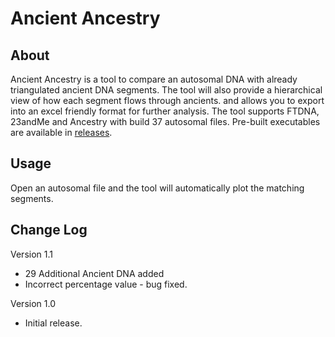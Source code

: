 # Ancient Ancestry

## About
Ancient Ancestry is a tool to compare an autosomal DNA with already triangulated ancient DNA segments. The tool will also provide a hierarchical view of how each segment flows through ancients. and allows you to export into an excel friendly format for further analysis. The tool supports FTDNA, 23andMe and Ancestry with build 37 autosomal files. Pre-built executables are available in [releases](https://github.com/fiidau/Ancient-Ancestry/releases/latest).

## Usage
Open an autosomal file and the tool will automatically plot the matching segments.

## Change Log
Version 1.1
- 29 Additional Ancient DNA added
- Incorrect percentage value - bug fixed.

Version 1.0
- Initial release.
